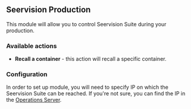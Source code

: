 ## Seervision Production

This module will allow you to control Seervision Suite during your production.

### Available actions

- **Recall a container** - this action will recall a specific container.

### Configuration

In order to set up module, you will need to specify IP on which the Seervision Suite can be reached. If you're not sure, you can find the IP in the [Operations Server](https://manual.seervision.com/#/getting_started?id=dop-ip-address).
